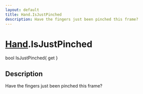 ```yaml
---
layout: default
title: Hand.IsJustPinched
description: Have the fingers just been pinched this frame?
---
```

# [Hand]({{site.url}}/Pages/StereoKit/Hand.html).IsJustPinched

<div class='signature' markdown='1'>
bool IsJustPinched{ get }
</div>

## Description
Have the fingers just been pinched this frame?

